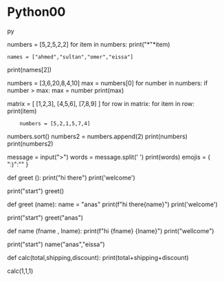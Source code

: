 # Python00
py

numbers = [5,2,5,2,2]
for item in numbers:
    print("*"*item)
    
    names = ["ahmed","sultan","omer","eissa"]
print(names[2])


numbers = [3,6,20,8,4,10]
max = numbers[0]
for number in numbers:
    if number > max:
        max = number
print(max)

matrix = [
    [1,2,3],
    [4,5,6],
    [7,8,9]
]
for row in matrix:
    for item in row:
        print(item)
        
        numbers = [5,2,1,5,7,4]
numbers.sort()
numbers2 = numbers.append(2)
print(numbers)
print(numbers2)

message = input(">")
words = message.split(' ')
print(words)
emojis = {
    ":)":""
}

def greet ():
    print("hi there")
    print('welcome')

print("start")
greet()

def greet (name):
    name = "anas"
    print(f"hi there{name}")
    print('welcome')

print("start")
greet("anas")


def name (fname , lname):
    print(f"hi {fname}  {lname}")
    print("wellcome")

print("start")
name("anas","eissa")

def calc(total,shipping,discount):
    print(total+shipping+discount)

calc(1,1,1)
